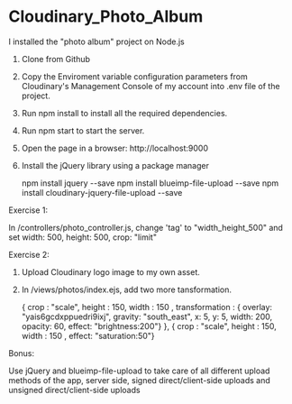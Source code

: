 # Cloudinary_Photo_Album

I installed the "photo album" project on Node.js

1. Clone from Github
2. Copy the Enviroment variable configuration parameters from Cloudinary's Management Console of my account into .env file of the project.
3. Run npm install to install all the required dependencies.
4. Run npm start to start the server.
5. Open the page in a browser: http://localhost:9000
6. Install the jQuery library using a package manager
 
   npm install jquery --save
   npm install blueimp-file-upload --save
   npm install cloudinary-jquery-file-upload --save
   
Exercise 1:

In /controllers/photo_controller.js, change 'tag' to "width_height_500" and set width: 500, height: 500, crop: "limit"

Exercise 2:

1. Upload Cloudinary logo image to my own asset.
2. In /views/photos/index.ejs, add two more tansformation.

   { crop : "scale", height : 150, width : 150 , transformation : {
     overlay: "yais6gcdxppuedri9ixj", gravity: "south_east", x: 5, y: 5, width: 200, opacity: 60, effect: "brightness:200"} },
   { crop : "scale", height : 150, width : 150 , effect: "saturation:50"}
   
   
 Bonus:
 
 Use jQuery and blueimp-file-upload to take care of all different upload methods of the app, server side, signed direct/client-side uploads and unsigned direct/client-side uploads
             


   
   
   
